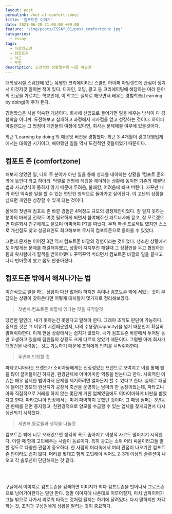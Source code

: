 ```yaml
---
layout: post
permalink: /out-of-comfort-zone/
title: '컴포트존 이야기'
date: 2021-06-20 21:00:00 +09:00
feature: '/img/posts/ESSAY_01/post_comfortzone.jpg'
categories:
  - essay
tags:
  - 직장인고민
  - 컴포트존
  - 야근
  - 도전
description: 도전적인 상황일수록 나를 아낄것
---
```

대학생시절 스웨덴에 있는 유명한 크리에이티브 스쿨인 하이퍼 아일랜드에 관심이 생겨서 이것저것 알아본 적이 있다. 디자인, 코딩, 광고 등 크리에이팅에 해당하는 여러 분야의 전공을 가르치는 학교인데, 이 학교는 실제로 해보면서 배우는 경험학습(Learning by doing)이 주가 된다.

경험학습은 사실 익숙한 개념이다. 회사에 신입으로 들어가면 일을 배우는 방식이 다 경험학습 이니까. 도전해보고 실패하고 과정에서 시사점을 얻고 성장하는 것이다. 하이퍼 아일랜드는 그 방점이 개인들의 여정에 있다면, 회사는 문제해결 여부에 있을것이다.

최근 ‘Learning by doing’의 매운맛 버전을 경험했다. 최근 3-4개월이 광고대행업계에서는 대목인 시기이고, 해야했던 일들 역시 도전적인 것들이었기 때문이다.
<br>

## 컴포트 존 (comfortzone)

해보지 않았던 일, 나의 주 분야가 아닌 일을 통해 성과를 내야하는 상황을 ‘컴포트 존의 밖에 놓인다’라고 하더라. 막말로 맨땅에 헤딩을 해야하는 상황에 놓이면 기존의 해결방법과 사고방식이 통하지 않기 때문에 두려움, 불쾌함, 어려움에 빠져 버린다. 자꾸만 내가 하던 익숙한 일을 할 수 있는 편안한 영역으로 돌아가고 싶어진다. 이 고난의 상황을 넘으면 개인은 성장할 수 있게 되는 것이다.

올해의 첫번째 컴포트 존 바깥 경험은 4억정도 규모의 경쟁제안이었다. 잘 알지 못하는 분야의 마케팅 전략도 여럿 필요하게 되면서 참여해주신 파트너사에 묻고, 잘 모르겠으면 다른회사 친구에게도 물으며 어찌어찌 PT를 따냈다. 무척 빡센 프로젝트 였지만 스스로 개선점도 찾고 성공요인도 회고해보며 무사히 컴포트존으로 돌아올 수 있었다.

그런데 문제는 이어진 3건 역시 컴포트존 바깥의 경험이라는 것이었다. 생소한 상황에서도 어떻게든 문제를 해결해야했고, 상황이 지지부진 해질때 그 상황만을 두고 협업하는 팀과 윗사람에게 질책을 받아야했다. 꾸역꾸역 버티면서 컴포트존 바깥의 일을 끝내고 나니 번아웃이 왔고 몸도 안좋아졌다.


## 컴포트존 밖에서 해쳐나가는 법

이런식으로 일을 하는 상황이 다신 없어야 하지만 혹여나 컴포트존 밖에 서있는 것이 부담되는 상황이 찾아온다면 어떻게 대처할지 몇가지로 정리해보았다.

>첫번째.컴포트존 바깥에 있다는 것을 자각할것

당연한 말인데, 내가 못하는건 못한다고 말해야 한다. 그래야 조직도 판단이 가능하다. 중요한 것은 그 이유가 시간때문인지, 나의 수용량(capacity)을 넘기 때문인지 확실히 밝혀줘야한다. 이게 현실 상황에서는 쉽지가 않았다. 내가 컴포트존 바깥에서 두어달 동안 고생하고 있을때 팀원들의 상황도 크게 다르지 않았기 때문이다. 그럴땐 아예 회사가 대행건을 내려놓는 것도 가능하기 때문에 조직에게 인지를 시켜줘야한다. 

>두번째.인정할 것

파타고니아라는 브랜드가 소비자들에게는 진정성있는 브랜드로 보여지고 이를 통해 팬을 많이 끌어들이긴 하지만, 환경단체에 어마어마한 역풍을 받는다고 한다. 사회적인 이슈는 매우 섬세한 법이라서 문제를 제기하려면 얼마든지 할 수 있다고 한다.
실제로 패딩에 들어간 양모의 원산지가 공장식 축산을 운영하는 남미의 한 농장이었는데, 파타고니아와 직접적으로 거래를 하지 않는 몇단계 거친 업체였음에도 어마어마하게 비판을 받았다고 한다. 파타고니아 입장에서는 미처 파악하지 못했던 것이다. 그 패딩 점퍼는 3년동안 판매를 전면 중지했고, 친환경적으로 양모를 수급할 수 있는 업체를 찾게되면서 다시 생산되기 시작했다.

>세번째.동료들과 생각을 나눌것

컴포트존 밖에 너무 오래있으면 생각의 폭도 좁아지고 이성적 사고도 떨어지기 시작한다. 이럴 때 함께 고민해주는 사람이 동료이다. 특히 광고는 소위 머리 싸움이라고들 말할 정도로 다양한 관점이 중요하다. 한 사람의 머리속에서 여러 관점이 나오기란 컴포트존 안이라도 쉽지 않다. 머리를 맞대고 함께 고민해야 적어도 2-3개 이상의 솔루션이 나오고 각 솔루션이 단단해지는 것 같다.

<br><br>

구글에서 이미지로 컴포트존을 검색하면 이미지가 죄다 컴포트존을 벗어나서 그로스존으로 넘어가야한다는 말만 한다. 정말 이미지에 나온대로 이루어질지, 마치 뱀파이어가 그늘 밖으로 나가서 괴로워 타죽는 것처럼 될지는 하기에 달려있다. 다시 말하지만 자각하는 것, 조직과 구성원에게 상황을 알리는 것이 중요하다.
